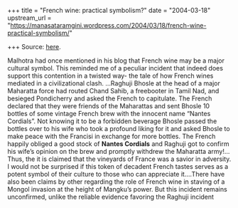 +++
title = "French wine: practical symbolism?"
date = "2004-03-18"
upstream_url = "https://manasataramgini.wordpress.com/2004/03/18/french-wine-practical-symbolism/"

+++
Source: [here](https://manasataramgini.wordpress.com/2004/03/18/french-wine-practical-symbolism/).

Malhotra had once mentioned in his blog that French wine may be a major cultural symbol. This reminded me of a peculiar incident that indeed does support this contention in a twisted way- the tale of how French wines mediated in a civilizational clash. …Raghuji Bhosle at the head of a major Maharatta force had routed Chand Sahib, a freebooter in Tamil Nad, and besieged Pondicherry and asked the French to capitulate. The French declared that they were friends of the Maharattas and sent Bhosle 10 bottles of some vintage French brew with the innocent name “Nantes Cordials”. Not knowing it to be a forbidden beverage Bhosle passed the bottles over to his wife who took a profound liking for it and asked Bhosle to make peace with the Francisi in exchange for more bottles. The French happily obliged a good stock of **Nantes Cordials** and Raghuji got to confirm his wife’s opinion on the brew and promptly withdrew the Maharatta army!…Thus, the it is claimed that the vineyards of France was a savior in adversity. I would not be surprised if this token of decadent French tastes serves as a potent symbol of their culture to those who can appreciate it….There have also been claims by other regarding the role of French wine in staving of a Mongol invasion at the height of Mangku’s power. But this incident remains unconfirmed, unlike the reliable evidence favoring the Raghuji incident

